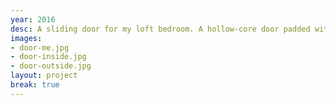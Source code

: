 ```yaml
---
year: 2016
desc: A sliding door for my loft bedroom. A hollow-core door padded with noise-insulating panels. Covered with fabric on the outside and wood on the inside.
images:
- door-me.jpg
- door-inside.jpg
- door-outside.jpg
layout: project
break: true
---
```

